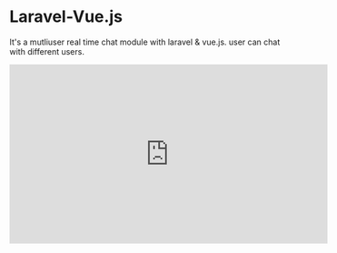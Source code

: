 # Laravel-Vue.js
It's a mutliuser real time chat module with laravel &amp; vue.js. user can chat with different users.
<iframe width="560" height="315" src="https://www.youtube.com/embed/1sYhwTYDn9E" frameborder="0" allow="autoplay; encrypted-media" allowfullscreen></iframe>
